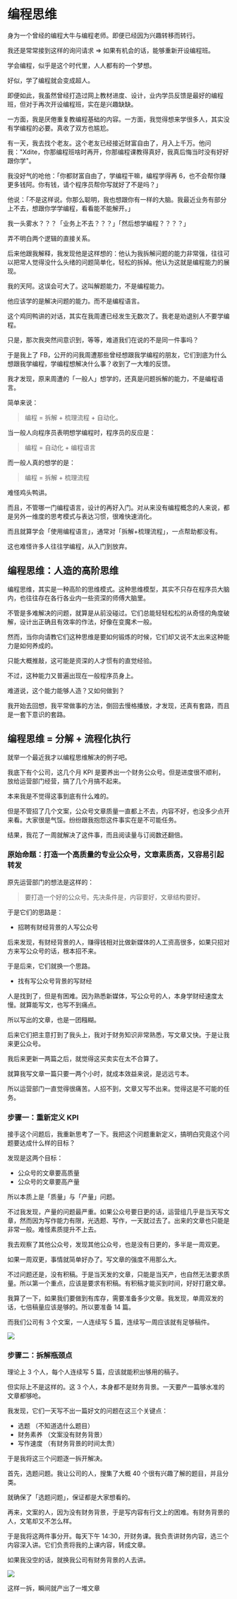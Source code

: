 # 编程思维

身为一个曾经的编程大牛与编程老师。即便已经因为兴趣转移而转行。

我还是常常接到这样的询问请求 => 如果有机会的话，能够重新开设编程班。

学会编程，似乎是这个时代里，人人都有的一个梦想。

好似，学了编程就会变成超人。

即便如此，我虽然曾经打造过网上教材进度、设计，业内学员反馈是最好的编程班，但对于再次开设编程班，实在是兴趣缺缺。

一方面，我是厌倦重复教编程基础的内容。一方面，我觉得想来学很多人，其实没有学编程的必要。真收了双方也尴尬。

有一天，我去找个老友。这个老友已经接近财富自由了，月入上千万。他问我："Xdite，你那编程班啥时再开，你那编程课教得真好，我真后悔当时没有好好跟你学"。

我没好气的呛他：「你都财富自由了，学编程干嘛，编程学得再 6，也不会帮你赚更多钱阿。你有钱，请个程序员帮你写就好了不是吗？」

他说：「不是这样说。你那么聪明，我也想跟你有一样的大脑。我最近业务有部分上不去，想跟你学学编程，看看能不能解开。」

我一头雾水？？？「业务上不去？？？」「然后想学编程？？？？」

弄不明白两个逻辑的直接关系。

后来他跟我解释，我发现他是这样想的：他认为我拆解问题的能力非常强，往往可以把常人觉得没什么头绪的问题简单化，轻松的拆掉。他认为这就是编程能力的展现。

我的天阿。这误会可大了。这叫解题能力，不是编程能力。

他应该学的是解决问题的能力。而不是编程语言。

这个鸡同鸭讲的对话，其实在我周遭已经发生无数次了。我老是劝退别人不要学编程。

只是，那次我突然间意识到，等等，难道我们在说的不是同一件事吗？

于是我上了 FB，公开的问我周遭那些曾经想跟我学编程的朋友，它们到底为什么想跟我学编程，学编程想解决什么事？收到了一大堆的反馈。

我才发现，原来周遭的「一般人」想学的，还真是问题拆解的能力，不是编程语言。

简单来说：

> 编程 = 拆解 + 梳理流程 + 自动化。

当一般人向程序员表明想学编程时，程序员的反应是：

> 编程 = 自动化 + 编程语言

而一般人真的想学的是：

> 编程 = 拆解 + 梳理流程

难怪鸡头鸭讲。

而且，不管哪一门编程语言，设计的再好入门。对从来没有编程概念的人来说，都是另外一维度的思考模式与表达习惯，很难快速消化。

而且就算学会「使用编程语言」，通常对「拆解+梳理流程」，一点帮助都没有。

这也难怪许多人往往学编程，从入门到放弃。

## 编程思维：人造的高阶思维

编程思维，其实是一种高阶的思维模式。这种思维模型，其实不只存在程序员大脑内，也往往存在各行各业内一些资深的师傅大脑里。

不管是多难解决的问题，就算是从前没碰过。它们总能轻轻松松的从奇怪的角度破解，设计出正确且有效率的作法，好像在变魔术一般。

然而，当你向请教它们这种思维是要如何锻炼的时候，它们却又说不太出来这种能力是如何养成的。

只能大概推敲，这可能是资深的人才惯有的直觉经验。

不过，这种能力又普遍出现在一般程序员身上。

难道说，这个能力能够人造？又如何做到？

我开始去回想，我平常做事的方法，倒回去慢格播放，才发现，还真有套路，而且是一套下意识的套路。

## 编程思维 = 分解 + 流程化执行

就举一个最近我才以编程思维解决的例子吧。

我底下有个公司，这几个月 KPI 是要养出一个财务公众号。但是进度很不顺利，放给运营部门经营，搞了几个月搞不起来。

本来我是不觉得这事到底有什么难的。

但是不管招了几个文案，公众号文章质量一直都上不去，内容不好，也没多少点开来看。大家很是气馁。纷纷跟我抱怨这件事实在是不可能任务。

结果，我花了一周就解决了这件事，而且阅读量与订阅数还翻倍。

### 原始命题：打造一个高质量的专业公众号，文章素质高，又容易引起转发

原先运营部门的想法是这样的：

> 要打造一个好的公众号。先决条件是，内容要好，文章结构要好。

于是它们的思路是：

* 招聘有财经背景的人写公众号

后来发现，有财经背景的人，赚得钱相对比做新媒体的人工资高很多，如果只招对方来写公众号的话，根本招不来。

于是后来，它们就换一个思路。

* 找有写公众号背景的写财经

人是找到了，但是有困难。因为熟悉新媒体，写公众号的人，本身学财经速度太慢。就算能写文，也写不到痛点。

所以写出的文章，也是一团糨糊。

后来它们把主意打到了我头上，我对于财务知识非常熟悉，写文章又快。于是让我来更公众号。

我后来更新一两篇之后，就觉得这买卖实在太不合算了。

就算我写文章一篇只要一两个小时，就成本效益来说，是远远亏本。

所以运营部门一直觉得很痛苦。人招不到，文章又写不出来。觉得这是不可能的任务。

### 步骤一：重新定义 KPI

接手这个问题后，我重新思考了一下。我把这个问题重新定义，搞明白究竟这个问题要达成什么样的目标？

发现是这两个目标：

* 公众号的文章要高质量
* 公众号的文章要高产量

所以本质上是「质量」与「产量」问题。

不过我发现，产量的问题最严重。如果公众号要日更的话，运营组几乎是当天写文章，然而因为写作能力有限，光选题、写作，一天就过去了。出来的文章也只能是非常一般。难怪素质提升不上去。

我去观察了其他公众号，发现其他公众号，也是没有日更的，多半是一周双更。

如果一周双更，事情就简单好办了。写文章的强度不用那么大。

不过问题还是，没有积稿。于是当天发的文章，只能是当天产，也自然无法要求质量。所以第一个重点，应该是要求有积稿。有积稿才能买到时间，好好打磨文章。

我算了一下，如果我们要做到有库存，需要准备多少文章。我发现，单周双发的话，七倍稿量应该是够的。所以要准备 14 篇。

而我们公司有 3 个文案，一人连续写 5 篇，连续写一周应该就有足够稿件。

![](http://otc-xd.oss-cn-hangzhou.aliyuncs.com/2019-10-25-%E8%9E%A2%E5%B9%95%E5%BF%AB%E7%85%A7%202019-10-25%20%E4%B8%8B%E5%8D%887.33.32.png)

### 步骤二：拆解瓶颈点

理论上 3 个人，每个人连续写 5 篇，应该就能积出够用的稿子。

但实际上不是这样的。这 3 个人，本身都不是财务背景。一天要产一篇够水准的文章都够呛。

我发现，它们一天写不出一篇好文的问题在这三个关键点：

* 选题 （不知道选什么题目）
* 财务素养 （文案没有财务背景）
* 写作速度 （有财务背景的时间太贵）

于是我将这三个问题逐一拆开解决。

首先，选题问题。我让公司的人，搜集了大概 40 个很有兴趣了解的题目，并且分类。

就确保了「选题问题」，保证都是大家想看的。

再来，文案的人，因为没有财务背景，于是写内容有行文上的困难。有财务背景的人，文笔却又不怎么样。

于是我将这两件事分开。每天下午 14:30，开财务课。我负责讲财务内容，选三个内容深入讲。它们负责将我的上课内容，转成文章。

如果我没空的话，就换我公司有财务背景的人去讲。

![](http://otc-xd.oss-cn-hangzhou.aliyuncs.com/2019-10-25-%E8%9E%A2%E5%B9%95%E5%BF%AB%E7%85%A7%202019-10-25%20%E4%B8%8B%E5%8D%887.45.28.png)

这样一拆，瞬间就产出了一堆文章
